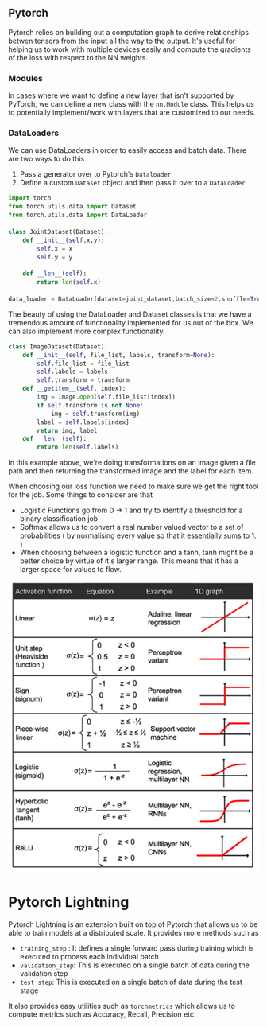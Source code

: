 ## Pytorch

Pytorch relies on building out a computation graph to derive relationships betwen tensors from the input all the way to the output. It's useful for helping us to work with multiple devices easily and compute the gradients of the loss with respect to the NN weights.

### Modules

In cases where we want to define a new layer that isn't supported by PyTorch, we can define a new class with the `nn.Module` class. This helps us to potentially implement/work with layers that are customized to our needs.
### DataLoaders

We can use DataLoaders in order to easily access and batch data. There are two ways to do this

1. Pass a generator over to Pytorch's `Dataloader`
2. Define a custom `Dataset` object and then pass it over to a `DataLoader`

```python
import torch
from torch.utils.data import Dataset
from torch.utils.data import DataLoader

class JointDataset(Dataset):
    def __init__(self,x,y):
        self.x = x
        self.y = y
    
    def __len__(self):
        return len(self.x)

data_loader = DataLoader(dataset=joint_dataset,batch_size=2,shuffle=True)
```

The beauty of using the DataLoader and Dataset classes is that we have a tremendous amount of functionality implemented for us out of the box. We can also implement more complex functionality.

```python
class ImageDataset(Dataset):
    def __init__(self, file_list, labels, transform=None):
        self.file_list = file_list
        self.labels = labels
        self.transform = transform
    def __getitem__(self, index):
        img = Image.open(self.file_list[index])        
        if self.transform is not None:
            img = self.transform(img)
        label = self.labels[index]
        return img, label
    def __len__(self):
        return len(self.labels)
```

In this example above, we're doing transformations on an image given a file path and then returning the transformed image and the label for each item.

When choosing our loss function we need to make sure we get the right tool for the job. Some things to consider are that
- Logistic Functions go from 0 -> 1 and try to identify a threshold for a binary classification job
- Softmax allows us to convert a real number valued vector to a set of probabilities ( by normalising every value so that it essentially sums to 1. )
- When choosing between a logistic function and a tanh, tanh might be a better choice by virtue of it's larger range. This means that it has a larger space for values to flow.

![|300](assets/Screenshot%202024-04-28%20at%2012.43.51%20AM.png)

# Pytorch Lightning

Pytorch Lightning is an extension built on top of Pytorch that allows us to be able to train models at a distributed scale. It provides more methods such as 

- `training_step` : It defines a single forward pass during training which is executed to process each individual batch
- `validation_step`: This is executed on a single batch of data during the validation step
- `test_step`: This is executed on a single batch of data during the test stage

It also provides easy utilities such as `torchmetrics` which allows us to compute metrics such as Accuracy, Recall, Precision etc.
